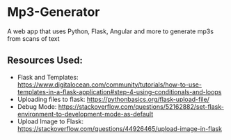 # Mp3-Generator
A web app that uses Python, Flask, Angular and more to generate mp3s from scans of text

## Resources Used:
- Flask and Templates: https://www.digitalocean.com/community/tutorials/how-to-use-templates-in-a-flask-application#step-4-using-conditionals-and-loops
- Uploading files to flask: https://pythonbasics.org/flask-upload-file/
- Debug Mode: https://stackoverflow.com/questions/52162882/set-flask-environment-to-development-mode-as-default
- Upload Image to Flask: https://stackoverflow.com/questions/44926465/upload-image-in-flask

 